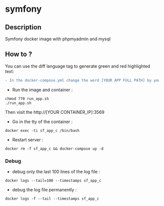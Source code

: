 # symfony

## Description

Symfony docker image with phpmyadmin and mysql

## How to ?


You can use the diff language tag to generate green and red highlighted text:

```diff
- In the docker-compose.yml change the word [YOUR APP FULL PATH] by your full symfony project path from your local machine
```

- Run the image and container :

```shell
chmod 770 run_app.sh
./run_app.sh
```
Then visit the http://[YOUR CONTAINER_IP]:3569

- Go in the tty of the container :

```shell
docker exec -ti sf_app_c /bin/bash
```

- Restart server :

```shell
docker rm -f sf_app_c && docker-compose up -d
```

### Debug
 
- debug only the last 100 lines of the log file :

```shell
docker logs --tail=100 --timestamps sf_app_c
```

- debug the log file permanently :

```shell
docker logs -f --tail --timestamps sf_app_c
```
